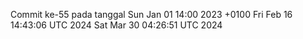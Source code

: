 Commit ke-55 pada tanggal Sun Jan 01 14:00 2023 +0100
Fri Feb 16 14:43:06 UTC 2024
Sat Mar 30 04:26:51 UTC 2024
